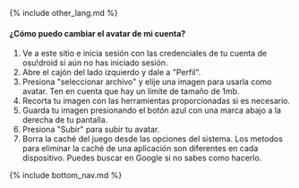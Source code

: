 {% include other_lang.md %}

#### ¿Cómo puedo cambiar el avatar de mi cuenta?

1. Ve a este sitio e inicia sesión con las credenciales de tu cuenta de osu!droid si aún no has iniciado sesión.
2. Abre el cajón del lado izquierdo y dale a "Perfil".
3. Presiona "seleccionar archivo" y elije una imagen para usarla como avatar. Ten en cuenta que hay un límite de tamaño de 1mb.
4. Recorta tu imagen con las herramientas proporcionadas si es necesario.
5. Guarda tu imagen presionando el botón azul con una marca abajo a la derecha de tu pantalla.
6. Presiona "Subir" para subir tu avatar.
7. Borra la caché del juego desde las opciones del sistema. Los metodos para eliminar la caché de una aplicación son diferentes en cada dispositivo. Puedes buscar en Google si no sabes como hacerlo.

<!-- Don't touch this part thank you -->
{% include bottom_nav.md %}
